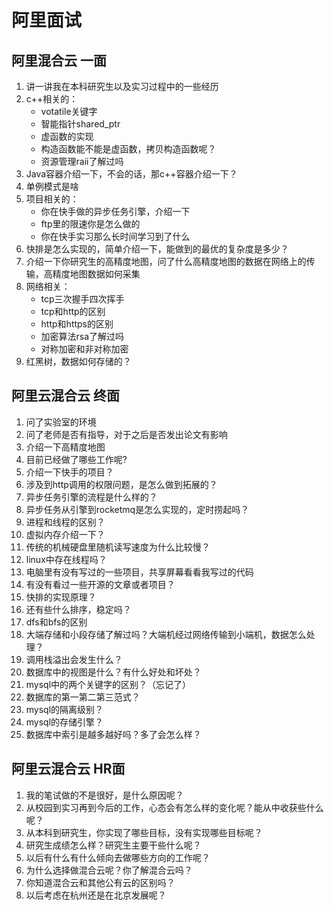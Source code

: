 # 阿里面试

## 阿里混合云 一面
1. 讲一讲我在本科研究生以及实习过程中的一些经历
2. c++相关的：
    - votatile关键字
    - 智能指针shared_ptr
    - 虚函数的实现
    - 构造函数能不能是虚函数，拷贝构造函数呢？
    - 资源管理raii了解过吗
3. Java容器介绍一下，不会的话，那c++容器介绍一下？
4. 单例模式是啥
5. 项目相关的：
    - 你在快手做的异步任务引擎，介绍一下
    - ftp里的限速你是怎么做的
    - 你在快手实习那么长时间学习到了什么
6. 快排是怎么实现的，简单介绍一下，能做到的最优的复杂度是多少？
7. 介绍一下你研究生的高精度地图，问了什么高精度地图的数据在网络上的传输，高精度地图数据如何采集
8. 网络相关：
    - tcp三次握手四次挥手
    - tcp和http的区别
    - http和https的区别
    - 加密算法rsa了解过吗
    - 对称加密和非对称加密
9. 红黑树，数据如何存储的？

## 阿里云混合云 终面
1. 问了实验室的环境
2. 问了老师是否有指导，对于之后是否发出论文有影响
3. 介绍一下高精度地图
4. 目前已经做了哪些工作呢?
5. 介绍一下快手的项目？
6. 涉及到http调用的权限问题，是怎么做到拓展的？
7. 异步任务引擎的流程是什么样的？
8. 异步任务从引擎到rocketmq是怎么实现的，定时捞起吗？
9. 进程和线程的区别？
10. 虚拟内存介绍一下？
11. 传统的机械硬盘里随机读写速度为什么比较慢？
12. linux中存在线程吗？
13. 电脑里有没有写过的一些项目，共享屏幕看看我写过的代码
14. 有没有看过一些开源的文章或者项目？
15. 快排的实现原理？
16. 还有些什么排序，稳定吗？
17. dfs和bfs的区别
18. 大端存储和小段存储了解过吗？大端机经过网络传输到小端机，数据怎么处理？
19. 调用栈溢出会发生什么？
20. 数据库中的视图是什么？有什么好处和坏处？
21. mysql中的两个关键字的区别？（忘记了）
22. 数据库的第一第二第三范式？
23. mysql的隔离级别？
24. mysql的存储引擎？
25. 数据库中索引是越多越好吗？多了会怎么样？

## 阿里云混合云 HR面
1. 我的笔试做的不是很好，是什么原因呢？
2. 从校园到实习再到今后的工作，心态会有怎么样的变化呢？能从中收获些什么呢？
3. 从本科到研究生，你实现了哪些目标，没有实现哪些目标呢？
4. 研究生成绩怎么样？研究生主要干些什么呢？
5. 以后有什么有什么倾向去做哪些方向的工作呢？
6. 为什么选择做混合云呢？你了解混合云吗？
7. 你知道混合云和其他公有云的区别吗？
8. 以后考虑在杭州还是在北京发展呢？